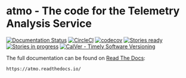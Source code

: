 # atmo - The code for the Telemetry Analysis Service

[![Documentation Status](https://readthedocs.org/projects/atmo/badge/?version=latest)](https://atmo.readthedocs.io/en/latest/?badge=latest)
[![CircleCI](https://img.shields.io/circleci/project/github/mozilla/telemetry-analysis-service/master.svg)](https://circleci.com/gh/mozilla/telemetry-analysis-service)
[![codecov](https://codecov.io/gh/mozilla/telemetry-analysis-service/branch/master/graph/badge.svg)](https://codecov.io/gh/mozilla/telemetry-analysis-service)
[![Stories ready](https://img.shields.io/waffle/label/mozilla/telemetry-analysis-service/ready.svg)](http://waffle.io/mozilla/telemetry-analysis-service)
[![Stories in progress](https://img.shields.io/waffle/label/mozilla/telemetry-analysis-service/in%20progress.svg)](http://waffle.io/mozilla/telemetry-analysis-service)
[![CalVer - Timely Software Versioning](https://img.shields.io/badge/calver-YY.M.MINOR-22bfda.svg)](https://calver.org/)

The full documentation can be found on [Read The Docs](https://readthedocs.org/):

    https://atmo.readthedocs.io/
